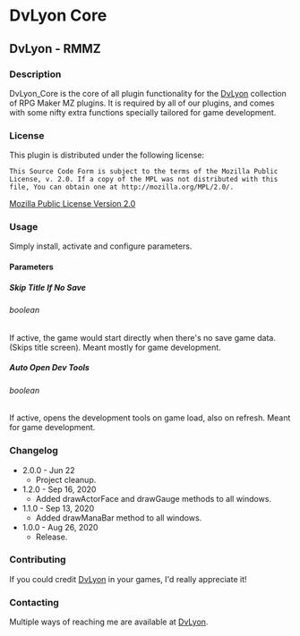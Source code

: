 # DvLyon Core

## DvLyon - RMMZ

### Description

DvLyon_Core is the core of all plugin functionality for the [DvLyon](https://dvlyon.com) collection of RPG Maker MZ plugins. It is required by all of our plugins, and comes with some nifty extra functions specially tailored for game development.

### License

This plugin is distributed under the following license:

	This Source Code Form is subject to the terms of the Mozilla Public
	License, v. 2.0. If a copy of the MPL was not distributed with this
	file, You can obtain one at http://mozilla.org/MPL/2.0/.

[Mozilla Public License Version 2.0](http://mozilla.org/MPL/2.0/ "Mozilla Public License Version 2.0")

### Usage

Simply install, activate and configure parameters.

#### Parameters

##### Skip Title If No Save
###### boolean

If active, the game would start directly when there's no save game data. (Skips title screen). Meant mostly for game development.

##### Auto Open Dev Tools
###### boolean

If active, opens the development tools on game load, also on refresh. Meant for game development.

### Changelog

* 2.0.0 - Jun 22
  * Project cleanup.
* 1.2.0 - Sep 16, 2020
  * Added drawActorFace and drawGauge methods to all windows.
* 1.1.0 - Sep 13, 2020
  * Added drawManaBar method to all windows.
* 1.0.0 - Aug 26, 2020
  * Release.

### Contributing

If you could credit [DvLyon](https://dvlyon.com) in your games, I'd really appreciate it!

### Contacting

Multiple ways of reaching me are available at [DvLyon](https://dvlyon.com).
